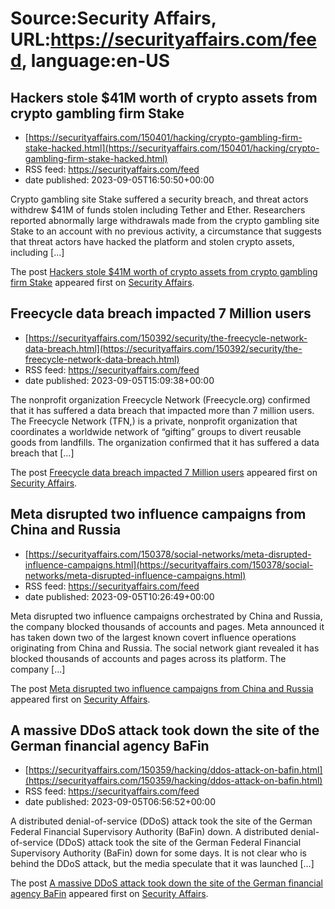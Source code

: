 # Source:Security Affairs, URL:https://securityaffairs.com/feed, language:en-US

## Hackers stole $41M worth of crypto assets from crypto gambling firm Stake
 - [https://securityaffairs.com/150401/hacking/crypto-gambling-firm-stake-hacked.html](https://securityaffairs.com/150401/hacking/crypto-gambling-firm-stake-hacked.html)
 - RSS feed: https://securityaffairs.com/feed
 - date published: 2023-09-05T16:50:50+00:00

<p>Crypto gambling site Stake suffered a security breach, and threat actors withdrew $41M of funds stolen including Tether and Ether. Researchers reported abnormally large withdrawals made from the crypto gambling site Stake to an account with no previous activity, a circumstance that suggests that threat actors have hacked the platform and stolen crypto assets, including [&#8230;]</p>
<p>The post <a href="https://securityaffairs.com/150401/hacking/crypto-gambling-firm-stake-hacked.html" rel="nofollow">Hackers stole $41M worth of crypto assets from crypto gambling firm Stake</a> appeared first on <a href="https://securityaffairs.com" rel="nofollow">Security Affairs</a>.</p>

## Freecycle data breach impacted 7 Million users
 - [https://securityaffairs.com/150392/security/the-freecycle-network-data-breach.html](https://securityaffairs.com/150392/security/the-freecycle-network-data-breach.html)
 - RSS feed: https://securityaffairs.com/feed
 - date published: 2023-09-05T15:09:38+00:00

<p>The nonprofit organization Freecycle Network (Freecycle.org) confirmed that it has suffered a data breach that impacted more than 7 million users. The Freecycle Network (TFN,) is a private, nonprofit organization that coordinates a worldwide network of &#8220;gifting&#8221; groups to divert reusable goods from landfills. The organization confirmed that it has suffered a data breach that [&#8230;]</p>
<p>The post <a href="https://securityaffairs.com/150392/security/the-freecycle-network-data-breach.html" rel="nofollow">Freecycle data breach impacted 7 Million users</a> appeared first on <a href="https://securityaffairs.com" rel="nofollow">Security Affairs</a>.</p>

## Meta disrupted two influence campaigns from China and Russia
 - [https://securityaffairs.com/150378/social-networks/meta-disrupted-influence-campaigns.html](https://securityaffairs.com/150378/social-networks/meta-disrupted-influence-campaigns.html)
 - RSS feed: https://securityaffairs.com/feed
 - date published: 2023-09-05T10:26:49+00:00

<p>Meta disrupted two influence campaigns orchestrated by China and Russia, the company blocked thousands of accounts and pages. Meta announced it has taken down two of the largest known covert influence operations originating from China and Russia. The social network giant revealed it has blocked thousands of accounts and pages across its platform. The company [&#8230;]</p>
<p>The post <a href="https://securityaffairs.com/150378/social-networks/meta-disrupted-influence-campaigns.html" rel="nofollow">Meta disrupted two influence campaigns from China and Russia</a> appeared first on <a href="https://securityaffairs.com" rel="nofollow">Security Affairs</a>.</p>

## A massive DDoS attack took down the site of the German financial agency BaFin
 - [https://securityaffairs.com/150359/hacking/ddos-attack-on-bafin.html](https://securityaffairs.com/150359/hacking/ddos-attack-on-bafin.html)
 - RSS feed: https://securityaffairs.com/feed
 - date published: 2023-09-05T06:56:52+00:00

<p>A distributed denial-of-service (DDoS) attack took the site of the German Federal Financial Supervisory Authority (BaFin) down. A distributed denial-of-service (DDoS) attack took the site of the German Federal Financial Supervisory Authority (BaFin) down for some days. It is not clear who is behind the DDoS attack, but the media speculate that it was launched [&#8230;]</p>
<p>The post <a href="https://securityaffairs.com/150359/hacking/ddos-attack-on-bafin.html" rel="nofollow">A massive DDoS attack took down the site of the German financial agency BaFin</a> appeared first on <a href="https://securityaffairs.com" rel="nofollow">Security Affairs</a>.</p>

